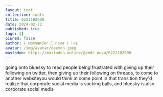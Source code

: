 ```yaml
---
layout: toot
collection: toots
title: 0222102600
date: 2024-02-22
published: true
tags: []
pinned: false
author: ⸸ commander ░ nova ⸸ :~$
avatar: /img/avatar/daemon.jpeg
mastodon: https://mastodon.online/@cmdr_nova/0222102600
---
```


going onto bluesky to read people being frustrated with giving up their following on twitter, then giving up their following on threads, to come to another websiteyou would think at some point in that transition they'd realize that corporate social media is sucking balls, and bluesky is also corporate social media
